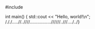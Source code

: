 #include <iostream>

int main() {
    std::cout << "Hello, world!\n";
/././.....//..////.................//////..///..../../}
